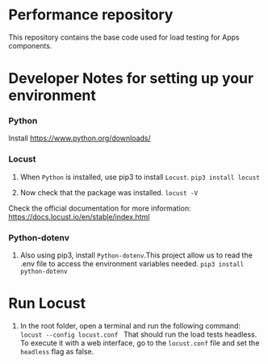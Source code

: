 # Performance repository

This repository contains the base code used for load testing for Apps components. 

# Developer Notes for setting up your environment

### Python

Install https://www.python.org/downloads/

### Locust 

1. When `Python` is installed, use pip3 to install `Locust`.
`
pip3 install locust
`

2. Now check that the package was installed.
`
locust -V
`

Check the official documentation for more information: https://docs.locust.io/en/stable/index.html

### Python-dotenv 
1. Also using pip3, install `Python-dotenv`.This project allow us to read the .env file to access the environment variables needed.
`
pip3 install python-dotenv
`

# Run Locust
1. In the root folder, open a terminal and run the following command:
`
locust --config locust.conf 
`
That should run the load tests headless. To execute it with a web interface, go to the `locust.conf` file and set the `headless` flag as false.
